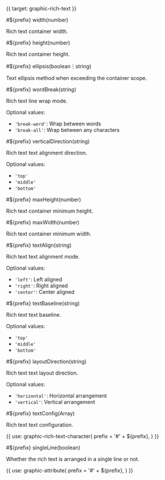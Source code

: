 {{ target: graphic-rich-text }}

<!-- Canopus IRichTextGraphicAttribute -->

#${prefix} width(number)

Rich text container width.

#${prefix} height(number)

Rich text container height.

#${prefix} ellipsis(boolean｜string)

Text ellipsis method when exceeding the container scope.

#${prefix} wordBreak(string)

Rich text line wrap mode.

Optional values:
- `'break-word'`: Wrap between words
- `'break-all'`: Wrap between any characters

#${prefix} verticalDirection(string)

Rich text text alignment direction.

Optional values:
- `'top'`
- `'middle'`
- `'bottom'` 

#${prefix} maxHeight(number)

Rich text container minimum height.

#${prefix} maxWidth(number)

Rich text container minimum width.

#${prefix} textAlign(string)

Rich text text alignment mode.

Optional values:
- `'left'`: Left aligned
- `'right'`: Right aligned
- `'center'`: Center aligned

#${prefix} textBaseline(string)

Rich text text baseline.

Optional values:
- `'top'`
- `'middle'`
- `'bottom'`

#${prefix} layoutDirection(string)

Rich text text layout direction.

Optional values:
- `'horizontal'`: Horizontal arrangement
- `'vertical'`: Vertical arrangement

#${prefix} textConfig(Array)

Rich text text configuration.

{{ use: graphic-rich-text-character(
  prefix = '#' + ${prefix},
) }}

#${prefix} singleLine(boolean)

Whether the rich text is arranged in a single line or not.

{{ use: graphic-attribute(
  prefix = '#' + ${prefix},
) }}